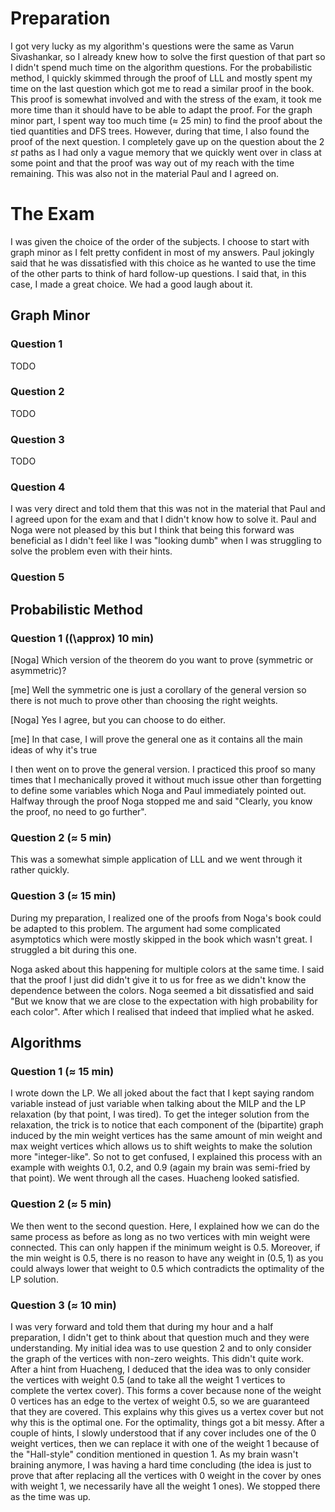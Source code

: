 # Preparation 
I got very lucky as my algorithm's questions were the same as Varun Sivashankar, so I already knew how to solve the first question of that part so I didn't spend much time on the algorithm questions. For the probabilistic method, I quickly skimmed through the proof of LLL and mostly spent my time on the last question which got me to read a similar proof in the book. This proof is somewhat involved and with the stress of the exam, it took me more time than it should have to be able to adapt the proof. For the graph minor part, I spent way too much time ($\approx$ 25 min) to find the proof about the tied quantities and DFS trees. However, during that time, I also found the proof of the next question. I completely gave up on the question about the $2$ $st$ paths as I had only a vague memory that we quickly went over in class at some point and that the proof was way out of my reach with the time remaining. This was also not in the material Paul and I agreed on.



# The Exam
I was given the choice of the order of the subjects.
I choose to start with graph minor as I felt pretty confident in most of my answers. Paul jokingly said that he was dissatisfied with this choice as he wanted to use the time of the other parts to think of hard follow-up questions. I said that, in this case, I made a great choice. We had a good laugh about it.


## Graph Minor
### Question 1
TODO
### Question 2
TODO
### Question 3
TODO
### Question 4
I was very direct and told them that this was not in the material that Paul and I agreed upon for the exam and that I didn't know how to solve it. Paul and Noga were not pleased by this but I think that being this forward was beneficial as I didn't feel like I was "looking dumb" when I was struggling to solve the problem even with their hints. 

### Question 5

## Probabilistic Method

### Question 1 (\(\approx\) 10 min)
[Noga] Which version of the theorem do you want to prove (symmetric or asymmetric)?

[me] Well the symmetric one is just a corollary of the general version so there is not much to prove other than choosing the right weights.

[Noga] Yes I agree, but you can choose to do either.

[me] In that case, I will prove the general one as it contains all the main ideas of why it's true

I then went on to prove the general version. I practiced this proof so many times that I mechanically proved it without much issue other than forgetting to define some variables which Noga and Paul immediately pointed out. Halfway through the proof Noga stopped me and said "Clearly, you know the proof, no need to go further".

### Question 2 ($\approx$ 5 min)
This was a somewhat simple application of LLL and we went through it rather quickly.

### Question 3 ($\approx$ 15 min)
 During my preparation, I realized one of the proofs from Noga's book could be adapted to this problem. The argument had some complicated asymptotics which were mostly skipped in the book which wasn't great. 
I struggled a bit during this one.

Noga asked about this happening for multiple colors at the same time. I said that the proof I just did didn't give it to us for free as we didn't know the dependence between the colors. Noga seemed a bit dissatisfied and said "But we know that we are close to the expectation with high probability for each color". After which I realised that indeed that implied what he asked.

## Algorithms
### Question 1 ($\approx$ 15 min)

I wrote down the LP.
We all joked about the fact that I kept saying random variable instead of just variable when talking about the MILP and the LP relaxation (by that point, I was tired). To get the integer solution from the relaxation, the trick is to notice that each component of the (bipartite) graph induced by the min weight vertices has the same amount of min weight and max weight vertices which allows us to shift weights to make the solution more "integer-like". So not to get confused, I explained this process with an example with weights $0.1$, $0.2$, and $0.9$ (again my brain was semi-fried by that point). We went through all the cases. Huacheng looked satisfied.

### Question 2 ($\approx$ 5 min)

We then went to the second question. Here, I explained how we can do the same process as before as long as no two vertices with min weight were connected. This can only happen if the minimum weight is $0.5$. Moreover, if the min weight is $0.5$, there is no reason to have any weight in $(0.5,1)$ as you could always lower that weight to $0.5$ which contradicts the optimality of the LP solution. 

### Question 3 ($\approx$ 10 min)

I was very forward and told them that during my hour and a half preparation, I didn't get to think about that question much and they were understanding.
My initial idea was to use question 2 and to only consider the graph of the vertices with non-zero weights. This didn't quite work. After a hint from Huacheng, I deduced that the idea was to only consider the vertices with weight $0.5$ (and to take all the weight $1$ vertices to complete the vertex cover). This forms a cover because none of the weight $0$ vertices has an edge to the vertex of weight $0.5$, so we are guaranteed that they are covered. This explains why this gives us a vertex cover but not why this is the optimal one. For the optimality, things got a bit messy. After a couple of hints, I slowly understood that if any cover includes one of the $0$ weight vertices, then we can replace it with one of the weight $1$ because of the "Hall-style" condition mentioned in question 1. As my brain wasn't braining anymore, I was having a hard time concluding (the idea is just to prove that after replacing all the vertices with $0$ weight in the cover by ones with weight $1$, we necessarily have all the weight $1$ ones). We stopped there as the time was up.

